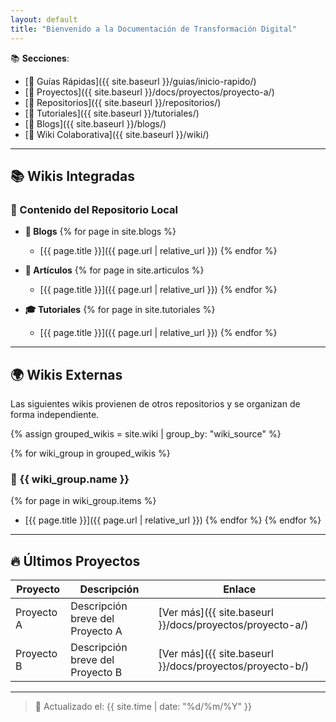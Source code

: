```yaml
---
layout: default
title: "Bienvenido a la Documentación de Transformación Digital"
---
```


📚 **Secciones**:  
- [📑 Guías Rápidas]({{ site.baseurl }}/guias/inicio-rapido/)  
- [🚀 Proyectos]({{ site.baseurl }}/docs/proyectos/proyecto-a/)
- [📂 Repositorios]({{ site.baseurl }}/repositorios/)
- [📘 Tutoriales]({{ site.baseurl }}/tutoriales/)
- [📝 Blogs]({{ site.baseurl }}/blogs/)
- [📖 Wiki Colaborativa]({{ site.baseurl }}/wiki/)

---

## 📚 Wikis Integradas

### 📌 Contenido del Repositorio Local

- **📖 Blogs**
  {% for page in site.blogs %}
    - [{{ page.title }}]({{ page.url | relative_url }})
  {% endfor %}

- **📑 Artículos**
  {% for page in site.articulos %}
    - [{{ page.title }}]({{ page.url | relative_url }})
  {% endfor %}

- **🎓 Tutoriales**
  {% for page in site.tutoriales %}
    - [{{ page.title }}]({{ page.url | relative_url }})
  {% endfor %}

---

## 🌍 Wikis Externas

Las siguientes wikis provienen de otros repositorios y se organizan de forma independiente.

{% assign grouped_wikis = site.wiki | group_by: "wiki_source" %}

{% for wiki_group in grouped_wikis %}
### 🔹 {{ wiki_group.name }}
{% for page in wiki_group.items %}
- [{{ page.title }}]({{ page.url | relative_url }})
{% endfor %}
{% endfor %}

---

## 🔥 Últimos Proyectos

| Proyecto | Descripción | Enlace |
|----------|-------------|--------|
| Proyecto A | Descripción breve del Proyecto A | [Ver más]({{ site.baseurl }}/docs/proyectos/proyecto-a/) |
| Proyecto B | Descripción breve del Proyecto B | [Ver más]({{ site.baseurl }}/docs/proyectos/proyecto-b/) |

---

> 📅 Actualizado el: {{ site.time | date: "%d/%m/%Y" }}
